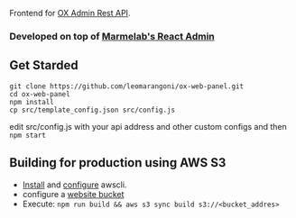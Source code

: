 Frontend for [OX Admin Rest API](https://github.com/leomarangoni/ox-rest-api).

### Developed on top of [Marmelab's React Admin](https://marmelab.com/react-admin/)

## Get Starded

```
git clone https://github.com/leomarangoni/ox-web-panel.git
cd ox-web-panel
npm install
cp src/template_config.json src/config.js
```
edit src/config.js with your api address and other custom configs and then `npm start` 

## Building for production using AWS S3

- [Install](https://docs.aws.amazon.com/cli/latest/userguide/install-cliv2.html) and [configure](https://docs.aws.amazon.com/cli/latest/reference/configure/) awscli.
- configure a [website bucket](https://docs.aws.amazon.com/pt_br/AmazonS3/latest/dev/WebsiteHosting.html)
- Execute: `npm run build && aws s3 sync build s3://<bucket_addres>`



